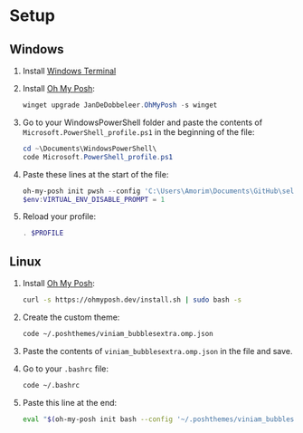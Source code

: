 # Setup

## Windows

1. Install [Windows Terminal](https://www.microsoft.com/en-us/p/windows-terminal/9n0dx20hk701?activetab=pivot:overviewtab)
2. Install [Oh My Posh](https://ohmyposh.dev/docs/installation/windows):

   ```powershell
   winget upgrade JanDeDobbeleer.OhMyPosh -s winget
   ```

3. Go to your WindowsPowerShell folder and paste the contents of `Microsoft.PowerShell_profile.ps1` in the beginning of the file:

   ```powershell
   cd ~\Documents\WindowsPowerShell\
   code Microsoft.PowerShell_profile.ps1
   ```

4. Paste these lines at the start of the file:

   ```powershell
   oh-my-posh init pwsh --config 'C:\Users\Amorim\Documents\GitHub\self-development\misc\oh-my-posh\themes\viniam_bubblesextra.omp.json' | Invoke-Expression
   $env:VIRTUAL_ENV_DISABLE_PROMPT = 1
   ```

5. Reload your profile:

   ```powershell
   . $PROFILE
   ```

## Linux

1. Install [Oh My Posh](https://ohmyposh.dev/docs/installation/linux):

   ```bash
   curl -s https://ohmyposh.dev/install.sh | sudo bash -s
   ```

2. Create the custom theme:

   ```bash
   code ~/.poshthemes/viniam_bubblesextra.omp.json
   ```

3. Paste the contents of `viniam_bubblesextra.omp.json` in the file and save.

4. Go to your `.bashrc` file:

   ```bash
   code ~/.bashrc
   ```

5. Paste this line at the end:

   ```bash
   eval "$(oh-my-posh init bash --config '~/.poshthemes/viniam_bubblesextra.omp.json')"
   ```

